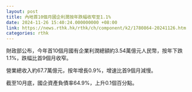```yaml
---
layout: post
title: 內地首10個月國企利潤按年跌幅收窄至1.1%
date: 2024-11-26 15:40:24.000000000 +08:00
link: https://news.rthk.hk/rthk/ch/component/k2/1780864-20241126.htm
categories: rthk
---
```


財政部公布，今年首10個月國有企業利潤總額約3.54萬億元人民幣，按年下跌1.1%，跌幅比首9個月收窄。

營業總收入約67.7萬億元，按年增長0.9%，增速比首9個月減慢。

截至10月底，國企資產負債率64.9%，上升0.1個百分點。
